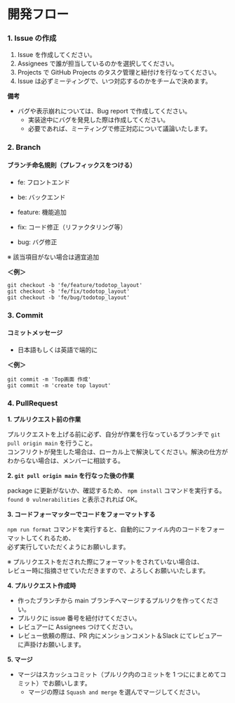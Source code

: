# 開発フロー

### 1. Issue の作成

1. Issue を作成してください。
2. Assignees で誰が担当しているのかを選択してください。
3. Projects で GitHub Projects のタスク管理と紐付けを行なってください。
4. Issue は必ずミーティングで、いつ対応するのかをチームで決めます。

**備考**

- バグや表示崩れについては、Bug report で作成してください。
  - 実装途中にバグを発見した際は作成してください。
  - 必要であれば、ミーティングで修正対応について議論いたします。

### 2. Branch

#### ブランチ命名規則（**プレフィックス**をつける）

- fe: フロントエンド
- be: バックエンド

- feature: 機能追加
- fix: コード修正（リファクタリング等）
- bug: バグ修正

※ 該当項目がない場合は適宜追加

**＜例＞**

```
git checkout -b 'fe/feature/todotop_layout'
git checkout -b 'fe/fix/todotop_layout'
git checkout -b 'fe/bug/todotop_layout'
```

### 3. Commit

#### コミットメッセージ

- 日本語もしくは英語で端的に

**＜例＞**

```
git commit -m 'Top画面 作成'
git commit -m 'create top layout'
```

### 4. PullRequest

**1. プルリクエスト前の作業**

プルリクエストを上げる前に必ず、自分が作業を行なっているブランチで `git pull origin main` を行うこと。<br/>
コンフリクトが発生した場合は、ローカル上で解決してください。解決の仕方がわからない場合は、メンバーに相談する。

**2. `git pull origin main` を行なった後の作業**

package に更新がないか、確認するため、 `npm install` コマンドを実行する。<br/>
`found 0 vulnerabilities` と表示されれば OK。

**3. コードフォーマッターでコードをフォーマットする**

`npm run format` コマンドを実行すると、自動的にファイル内のコードをフォーマットしてくれるため、<br/>
必ず実行していただくようにお願いします。

※ プルリクエストをだされた際にフォーマットをされていない場合は、<br/>
レビュー時に指摘させていただきますので、よろしくお願いいたします。

**4. プルリクエスト作成時**

- 作ったブランチから main ブランチへマージするプルリクを作ってください。
- プルリクに issue 番号を紐付けてください。
- レビュアーに Assignees つけてください。
- レビュー依頼の際は、PR 内にメンションコメント＆Slack にてレビュアーに声掛けお願いします。

**5. マージ**

- マージはスカッシュコミット（プルリク内のコミットを 1 つににまとめてコミット）でお願いします。
  - マージの際は `Squash and merge` を選んでマージしてください。
